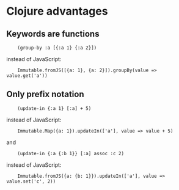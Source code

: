 # Clojure advantages

## Keywords are functions

```
	(group-by :a [{:a 1} {:a 2}])
```

instead of JavaScript:

```
	Immutable.fromJS([{a: 1}, {a: 2}]).groupBy(value => value.get('a'))
```

## Only prefix notation

```
	(update-in {:a 1} [:a] + 5)
```

instead of JavaScript:

```
	Immutable.Map({a: 1}).updateIn(['a'], value => value + 5)
```

and

```
	(update-in {:a {:b 1}} [:a] assoc :c 2)
```

instead of JavaScript:

```
	Immutable.fromJS({a: {b: 1}}).updateIn(['a'], value => value.set('c', 2))
```


